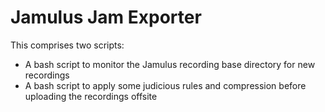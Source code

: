 # Jamulus Jam Exporter

This comprises two scripts:
* A bash script to monitor the Jamulus recording base directory for new recordings
* A bash script to apply some judicious rules and compression before uploading the recordings offsite

